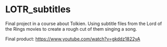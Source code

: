 # LOTR_subtitles

Final project in a course about Tolkien. Using subtitle files from the Lord of the Rings movies to create a rough cut of them singing a song.

Final product: https://www.youtube.com/watch?v=gkddz1822yA
